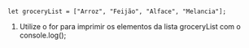 ```console

let groceryList = ["Arroz", "Feijão", "Alface", "Melancia"];
```

1. Utilize o for para imprimir os elementos da lista groceryList com o console.log();
